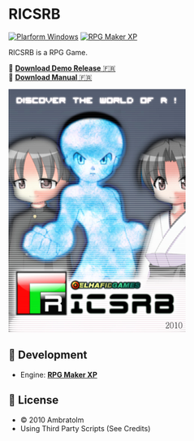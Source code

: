 # RICSRB

[![Plarform Windows](https://img.shields.io/badge/Windows-blue?logo=windows)](https://github.com/topics/windows)
[![RPG Maker XP](https://img.shields.io/badge/RPG%20Maker-XP-blue?logo=ruby)](https://github.com/topics/rpgmakerxp)

RICSRB is a RPG Game.

💾 [**Download Demo Release** 🇫🇷](./#) <br />
📕 [**Download Manual** 🇫🇷](./%23%20Conception%20Data/Docs/RICSRB.pdf?raw=true)

![Poster](./%23%20Conception%20Data/Docs/pics/R-poster.jpg?raw=true)

## 🚀 Development
- Engine: **[RPG Maker XP](https://www.rpgmakerweb.com/products/rpg-maker-xp)**

## :page_facing_up: License
- &copy; 2010 Ambratolm
- Using Third Party Scripts (See Credits)
